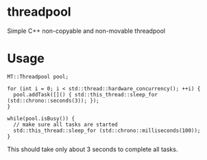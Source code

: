 # threadpool

Simple C++ non-copyable and non-movable threadpool

# Usage

```
MT::Threadpool pool;

for (int i = 0; i < std::thread::hardware_concurrency(); ++i) {
  pool.addTask([]() { std::this_thread::sleep_for (std::chrono::seconds(3)); });
}

while(pool.isBusy()) {
  // make sure all tasks are started
  std::this_thread::sleep_for (std::chrono::milliseconds(100));
}

```

This should take only about 3 seconds to complete all tasks.